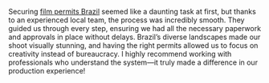 Securing <a href="https://brazilfixers.com/">film permits Brazil</a> seemed like a daunting task at first, but thanks to an experienced local team, the process was incredibly smooth. They guided us through every step, ensuring we had all the necessary paperwork and approvals in place without delays. Brazil’s diverse landscapes made our shoot visually stunning, and having the right permits allowed us to focus on creativity instead of bureaucracy. I highly recommend working with professionals who understand the system—it truly made a difference in our production experience!
